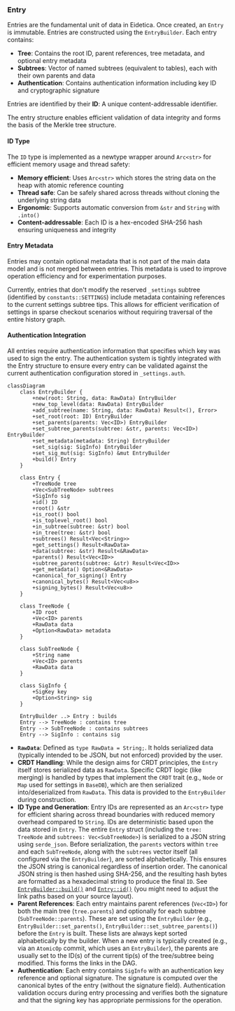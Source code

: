 ### Entry

Entries are the fundamental unit of data in Eidetica. Once created, an `Entry` is immutable. Entries are constructed using the `EntryBuilder`. Each entry contains:

- **Tree**: Contains the root ID, parent references, tree metadata, and optional entry metadata
- **Subtrees**: Vector of named subtrees (equivalent to tables), each with their own parents and data
- **Authentication**: Contains authentication information including key ID and cryptographic signature

Entries are identified by their **ID**: A unique content-addressable identifier.

The entry structure enables efficient validation of data integrity and forms the basis of the Merkle tree structure.

#### ID Type

The `ID` type is implemented as a newtype wrapper around `Arc<str>` for efficient memory usage and thread safety:

- **Memory efficient**: Uses `Arc<str>` which stores the string data on the heap with atomic reference counting
- **Thread safe**: Can be safely shared across threads without cloning the underlying string data
- **Ergonomic**: Supports automatic conversion from `&str` and `String` with `.into()`
- **Content-addressable**: Each ID is a hex-encoded SHA-256 hash ensuring uniqueness and integrity

#### Entry Metadata

Entries may contain optional metadata that is not part of the main data model and is not merged between entries. This metadata is used to improve operation efficiency and for experimentation purposes.

Currently, entries that don't modify the reserved `_settings` subtree (identified by `constants::SETTINGS`) include metadata containing references to the current settings subtree tips. This allows for efficient verification of settings in sparse checkout scenarios without requiring traversal of the entire history graph.

#### Authentication Integration

All entries require authentication information that specifies which key was used to sign the entry. The authentication system is tightly integrated with the Entry structure to ensure every entry can be validated against the current authentication configuration stored in `_settings.auth`.

```mermaid
classDiagram
    class EntryBuilder {
        +new(root: String, data: RawData) EntryBuilder
        +new_top_level(data: RawData) EntryBuilder
        +add_subtree(name: String, data: RawData) Result<(), Error>
        +set_root(root: ID) EntryBuilder
        +set_parents(parents: Vec<ID>) EntryBuilder
        +set_subtree_parents(subtree: &str, parents: Vec<ID>) EntryBuilder
        +set_metadata(metadata: String) EntryBuilder
        +set_sig(sig: SigInfo) EntryBuilder
        +set_sig_mut(sig: SigInfo) &mut EntryBuilder
        +build() Entry
    }

    class Entry {
        +TreeNode tree
        +Vec<SubTreeNode> subtrees
        +SigInfo sig
        +id() ID
        +root() &str
        +is_root() bool
        +is_toplevel_root() bool
        +in_subtree(subtree: &str) bool
        +in_tree(tree: &str) bool
        +subtrees() Result<Vec<String>>
        +get_settings() Result<RawData>
        +data(subtree: &str) Result<&RawData>
        +parents() Result<Vec<ID>>
        +subtree_parents(subtree: &str) Result<Vec<ID>>
        +get_metadata() Option<&RawData>
        +canonical_for_signing() Entry
        +canonical_bytes() Result<Vec<u8>>
        +signing_bytes() Result<Vec<u8>>
    }

    class TreeNode {
        +ID root
        +Vec<ID> parents
        +RawData data
        +Option<RawData> metadata
    }

    class SubTreeNode {
        +String name
        +Vec<ID> parents
        +RawData data
    }

    class SigInfo {
        +SigKey key
        +Option<String> sig
    }

    EntryBuilder ..> Entry : builds
    Entry --> TreeNode : contains tree
    Entry --> SubTreeNode : contains subtrees
    Entry --> SigInfo : contains sig
```

- **`RawData`**: Defined as `type RawData = String;`. It holds serialized data (typically intended to be JSON, but not enforced) provided by the user.
- **CRDT Handling**: While the design aims for CRDT principles, the `Entry` itself stores serialized data as `RawData`. Specific CRDT logic (like merging) is handled by types that implement the `CRDT` trait (e.g., `Node` or `Map` used for settings in `BaseDB`), which are then serialized into/deserialized from `RawData`. This data is provided to the `EntryBuilder` during construction.
- **ID Type and Generation**: Entry IDs are represented as an `Arc<str>` type for efficient sharing across thread boundaries with reduced memory overhead compared to `String`. IDs are deterministic based upon the data stored in `Entry`. The entire `Entry` struct (including the `tree: TreeNode` and `subtrees: Vec<SubTreeNode>`) is serialized to a JSON string using `serde_json`. Before serialization, the `parents` vectors within `tree` and each `SubTreeNode`, along with the `subtrees` vector itself (all configured via the `EntryBuilder`), are sorted alphabetically. This ensures the JSON string is canonical regardless of insertion order. The canonical JSON string is then hashed using SHA-256, and the resulting hash bytes are formatted as a hexadecimal string to produce the final `ID`. See [`EntryBuilder::build()`](../../src/entry.rs) and [`Entry::id()`](../../src/entry.rs) (you might need to adjust the link paths based on your source layout).
- **Parent References**: Each entry maintains parent references (`Vec<ID>`) for both the main tree (`tree.parents`) and optionally for each subtree (`SubTreeNode::parents`). These are set using the `EntryBuilder` (e.g., `EntryBuilder::set_parents()`, `EntryBuilder::set_subtree_parents()`) before the `Entry` is built. These lists are always kept sorted alphabetically by the builder. When a new entry is typically created (e.g., via an `AtomicOp` commit, which uses an `EntryBuilder`), the parents are usually set to the ID(s) of the current tip(s) of the tree/subtree being modified. This forms the links in the DAG.
- **Authentication**: Each entry contains `SigInfo` with an authentication key reference and optional signature. The signature is computed over the canonical bytes of the entry (without the signature field). Authentication validation occurs during entry processing and verifies both the signature and that the signing key has appropriate permissions for the operation.
